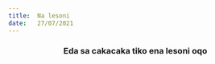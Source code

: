 ```yaml
---
title:  Na lesoni
date:   27/07/2021
---
```


### <center>Eda sa cakacaka tiko ena lesoni oqo</center>